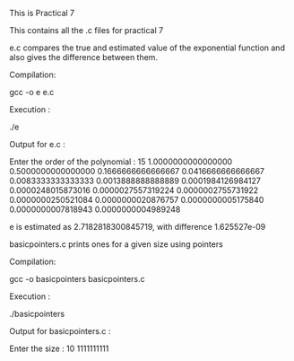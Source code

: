 This is Practical 7


This contains all the .c files for practical 7


e.c compares the true and estimated value of the exponential function and also gives the difference between them.

Compilation:

gcc -o e e.c

Execution :

./e


Output for e.c :

Enter the order of the polynomial :
15
1.0000000000000000
0.5000000000000000
0.1666666666666667
0.0416666666666667
0.0083333333333333
0.0013888888888889
0.0001984126984127
0.0000248015873016
0.0000027557319224
0.0000002755731922
0.0000000250521084
0.0000000020876757
0.0000000005175840
0.0000000007818943
0.0000000004989248

e is estimated as 2.7182818300845719, with difference 1.625527e-09

basicpointers.c prints ones for a given size using pointers

Compilation:

gcc -o basicpointers basicpointers.c

Execution :

./basicpointers

Output for basicpointers.c :

Enter the size :
10
1111111111
